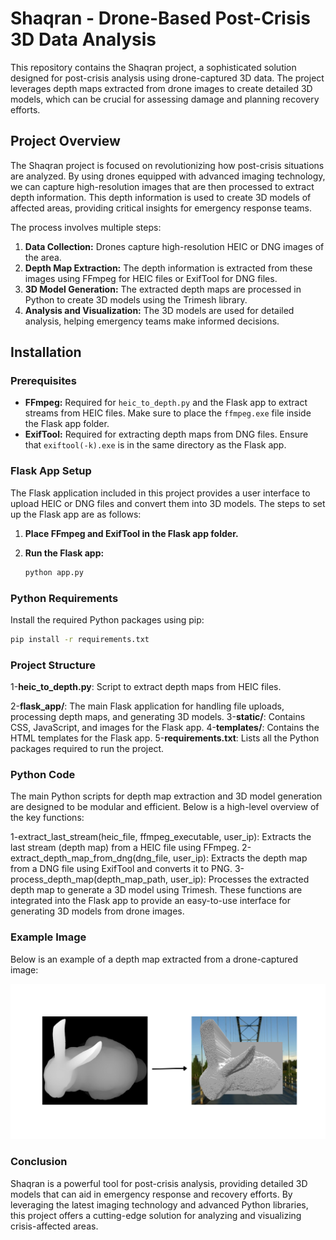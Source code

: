 # Shaqran - Drone-Based Post-Crisis 3D Data Analysis

This repository contains the Shaqran project, a sophisticated solution designed for post-crisis analysis using drone-captured 3D data. The project leverages depth maps extracted from drone images to create detailed 3D models, which can be crucial for assessing damage and planning recovery efforts.

## Project Overview

The Shaqran project is focused on revolutionizing how post-crisis situations are analyzed. By using drones equipped with advanced imaging technology, we can capture high-resolution images that are then processed to extract depth information. This depth information is used to create 3D models of affected areas, providing critical insights for emergency response teams.

The process involves multiple steps:
1. **Data Collection:** Drones capture high-resolution HEIC or DNG images of the area.
2. **Depth Map Extraction:** The depth information is extracted from these images using FFmpeg for HEIC files or ExifTool for DNG files.
3. **3D Model Generation:** The extracted depth maps are processed in Python to create 3D models using the Trimesh library.
4. **Analysis and Visualization:** The 3D models are used for detailed analysis, helping emergency teams make informed decisions.

## Installation

### Prerequisites

- **FFmpeg:** Required for `heic_to_depth.py` and the Flask app to extract streams from HEIC files. Make sure to place the `ffmpeg.exe` file inside the Flask app folder.
- **ExifTool:** Required for extracting depth maps from DNG files. Ensure that `exiftool(-k).exe` is in the same directory as the Flask app.

### Flask App Setup

The Flask application included in this project provides a user interface to upload HEIC or DNG files and convert them into 3D models. The steps to set up the Flask app are as follows:

1. **Place FFmpeg and ExifTool in the Flask app folder.**
2. **Run the Flask app:**

   ```bash
   python app.py
   ```

### Python Requirements

Install the required Python packages using pip:

```bash
pip install -r requirements.txt
```
### Project Structure
1-**heic_to_depth.py**: Script to extract depth maps from HEIC files.

2-**flask_app/**: The main Flask application for handling file uploads, processing depth maps, and generating 3D models.
3-**static/**: Contains CSS, JavaScript, and images for the Flask app.
4-**templates/**: Contains the HTML templates for the Flask app.
5-**requirements.txt**: Lists all the Python packages required to run the project.
### Python Code
The main Python scripts for depth map extraction and 3D model generation are designed to be modular and efficient. Below is a high-level overview of the key functions:

1-extract_last_stream(heic_file, ffmpeg_executable, user_ip): Extracts the last stream (depth map) from a HEIC file using FFmpeg.
2-extract_depth_map_from_dng(dng_file, user_ip): Extracts the depth map from a DNG file using ExifTool and converts it to PNG.
3-process_depth_map(depth_map_path, user_ip): Processes the extracted depth map to generate a 3D model using Trimesh.
These functions are integrated into the Flask app to provide an easy-to-use interface for generating 3D models from drone images.

### Example Image
Below is an example of a depth map extracted from a drone-captured image:

![Image](example.png)

### Conclusion
Shaqran is a powerful tool for post-crisis analysis, providing detailed 3D models that can aid in emergency response and recovery efforts. By leveraging the latest imaging technology and advanced Python libraries, this project offers a cutting-edge solution for analyzing and visualizing crisis-affected areas.




